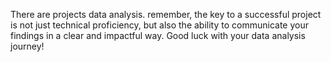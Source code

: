 There are projects data analysis. remember, the key to a successful project is not just technical proficiency, but also the ability to communicate your findings in a clear and impactful way. Good luck with your data analysis journey!
